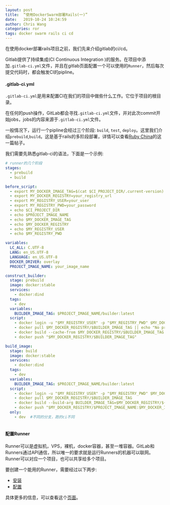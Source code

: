 ```yaml
---
layout: post
title:  “使用DockerSwarm部署Rails(一)”
date:   2019-10-24 10:24:59
author: Chris Wang
categories: ror
tags: docker swarm rails ci cd
---
```


在使用docker部署rails项目之前，我们先来介绍gitlab的ci/cd。

Gitlab提供了持续集成(CI Continuous Integration )的服务。在项目中添加`.gitlab-ci.yml`文件，并且在gitlab页面配置一个可以使用的`Runner`，然后每次提交代码时，都会触发CI的pipline。

#### .gitlab-ci.yml

`.gitlab-ci.yml`是用来配置CI在我们的项目中做些什么工作。它位于项目的根目录。

在任何的push操作，GitLab都会寻找`.gitlab-ci.yml`文件，并对此次commit开始jobs，jobs的内容来源于`.gitlab-ci.yml`文件。

一般情况下，运行一个pipline会经过三个阶段: `build`, `test`, `deploy`。这里我们介绍`prebuild`,`build`。这是基于rails的多阶段部署，详情可以查看[Ruby China](https://ruby-china.org/topics/38766)的这一篇帖子。

我们需要先熟悉gitlab-ci的语法，下面是一个示例:

```yml
# runner的几个阶段
stages: 
  - prebuild
  - build

before_script:
  - export MY_DOCKER_IMAGE_TAG=$(cat $CI_PROJECT_DIR/.current-version)
  - export MY_DOCKER_REGISTRY=your_registry_url
  - export MY_REGISTRY_USER=your_user
  - export MY_REGISTRY_PWD=your_password
  - echo $CI_PROJECT_DIR
  - echo $PROJECT_IMAGE_NAME
  - echo $MY_DOCKER_IMAGE_TAG
  - echo $MY_DOCKER_REGISTRY
  - echo $MY_REGISTRY_USER
  - echo $MY_REGISTRY_PWD

variables:
  LC_ALL: C.UTF-8
  LANG: en_US.UTF-8
  LANGUAGE: en_US.UTF-8
  DOCKER_DRIVER: overlay
  PROJECT_IMAGE_NAME: your_image_name

construct_builder:
  stage: prebuild
  image: docker:stable
  services: 
    - docker:dind
  tags:
    - dev
  variables:
    BUILDER_IMAGE_TAG: $PROJECT_IMAGE_NAME/builder:latest
  script:
    - docker login -u "$MY_REGISTRY_USER" -p "$MY_REGISTRY_PWD" $MY_DOCKER_REGISTRY
    - docker pull $MY_DOCKER_REGISTRY/$BUILDER_IMAGE_TAG || echo "No pre-built image found."
    - docker build --cache-from $MY_DOCKER_REGISTRY/$BUILDER_IMAGE_TAG -t $MY_DOCKER_REGISTRY/$BUILDER_IMAGE_TAG -f Dockerfile.builder . || docker build -t $MY_DOCKER_REGISTRY/$BUILDER_IMAGE_TAG -f Dockerfile.builder . 
    - docker push "$MY_DOCKER_REGISTRY/$BUILDER_IMAGE_TAG"

build_image:
  stage: build
  image: docker:stable
  services:
    - docker:dind
  tags:
    - dev
  variables:
    BUILDER_IMAGE_TAG: $PROJECT_IMAGE_NAME/builder:latest    
  script:
    - docker login -u "$MY_REGISTRY_USER" -p "$MY_REGISTRY_PWD" $MY_DOCKER_REGISTRY
    - docker pull $MY_DOCKER_REGISTRY/$BUILDER_IMAGE_TAG
    - docker build --build-arg BUILDER_IMAGE_TAG=$MY_DOCKER_REGISTRY/${BUILDER_IMAGE_TAG} -t "$MY_DOCKER_REGISTRY/$PROJECT_IMAGE_NAME:$MY_DOCKER_IMAGE_TAG.$CI_BUILD_REF_NAME" .
    - docker push "$MY_DOCKER_REGISTRY/$PROJECT_IMAGE_NAME:$MY_DOCKER_IMAGE_TAG.$CI_BUILD_REF_NAME"
  only:
    - dev  #不同的分支，跑的ci不同
    
```

#### 配置Runner

Runner可以是虚拟机，VPS，裸机，docker容器，甚至一堆容器。GitLab和Runners通过API通信，所以唯一的要求就是运行Runners的机器可以联网。Runner可以对应一个项目，也可以共享给多个项目。

要创建一个能用的Runner，需要经过以下两步:

* [安装](https://docs.gitlab.com/runner/install/)
* [配置](https://docs.gitlab.com/ee/ci/runners/README.html#registering-a-specific-runner)

具体更多的信息，可以查看这个[页面](https://docs.gitlab.com/ee/ci/introduction/)。